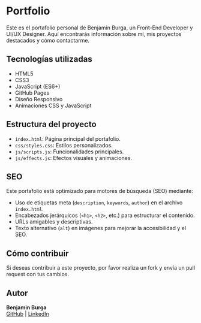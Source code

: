 # Portfolio

Este es el portafolio personal de Benjamin Burga, un Front-End Developer y UI/UX Designer. Aquí encontrarás información sobre mí, mis proyectos destacados y cómo contactarme.

## Tecnologías utilizadas
- HTML5
- CSS3
- JavaScript (ES6+)
- GitHub Pages
- Diseño Responsivo
- Animaciones CSS y JavaScript

## Estructura del proyecto
- `index.html`: Página principal del portafolio.
- `css/styles.css`: Estilos personalizados.
- `js/scripts.js`: Funcionalidades principales.
- `js/effects.js`: Efectos visuales y animaciones.

## SEO
Este portafolio está optimizado para motores de búsqueda (SEO) mediante:
- Uso de etiquetas meta (`description`, `keywords`, `author`) en el archivo `index.html`.
- Encabezados jerárquicos (`<h1>`, `<h2>`, etc.) para estructurar el contenido.
- URLs amigables y descriptivas.
- Texto alternativo (`alt`) en imágenes para mejorar la accesibilidad y el SEO.

## Cómo contribuir
Si deseas contribuir a este proyecto, por favor realiza un fork y envía un pull request con tus cambios.

## Autor
**Benjamin Burga**  
[GitHub](https://github.com/tuusuario) | [LinkedIn](https://linkedin.com/in/tuusuario)